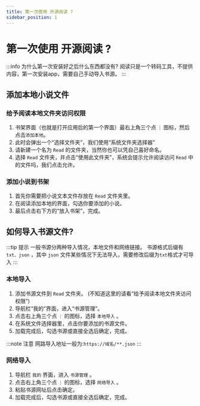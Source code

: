 ```yaml
---
title: 第一次使用 开源阅读 ? 
sidebar_position: 1
---
```


# 第一次使用 开源阅读 ? 

:::info  为什么第一次安装好之后什么东西都没有?
阅读只是一个转码工具，不提供内容，第一次安装app，需要自己手动导入书源。
:::

## 添加本地小说文件
### 给予阅读本地文件夹访问权限

1. 书架界面（也就是打开应用后的第一个界面）最右上角三个点 `⋮` 图标，然后点击`添加本地`。
2. 此时会弹出一个“选择文件夹”，我们使用“系统文件夹选择器”
3. 请新建一个名为 `Read` 的文件夹，当然你也可以凭自己喜好命名。
4. 选择 `Read` 文件夹，并点击“使用此文件夹”，系统会提示允许阅读访问 `Read` 中的文件吗，我们点击允许。

### 添加小说到书架

1. 首先你需要把小说文本文件存放在 `Read` 文件夹里。
2. 在阅读添加本地的界面，勾选你要添加的小说。
3. 最后点击右下方的“放入书架”，完成。

## 如何导入书源文件?

:::tip 提示
一般书源分两种导入情况，本地文件和网络链接。
书源格式后缀有 `txt、json` ，其中 `json` 文件某些情况下无法导入，需要修改后缀为`txt`格式才可导入
:::

### 本地导入

1. 添加书源文件到 `Read` 文件夹。
(不知道这里的请看“给予阅读本地文件夹访问权限”)
2. 导航栏“我的”界面，进入“书源管理”。
3. 点击右上角三个点 `⋮` 的图标，选择 `本地导入` 。
4. 在系统文件选择器里，点击你要添加的书源文件。
5. 加载完成后，勾选书源或直接全选后确定，完成。

:::note 注意
网路导入地址一般为:`https://域名/**.json`
:::

### 网络导入

1. 导航栏 `我的` 界面，进入 `书源管理` 。
2. 点击右上角三个点 `⋮` 的图标，选择 `网络导入` 。
3. 粘贴书源网址后点击确定。
4. 加载完成后，勾选书源或直接全选后确定，完成。